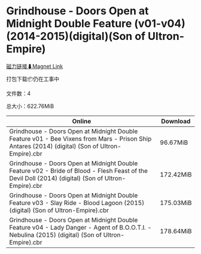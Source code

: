 # Grindhouse - Doors Open at Midnight Double Feature (v01-v04)(2014-2015)(digital)(Son of Ultron-Empire)

[磁力链接⬇Magnet Link](magnet:?xt=urn:btih:b00071f29db4760ce424fc676740950899d5f31c&dn=Grindhouse%20-%20Doors%20Open%20at%20Midnight%20Double%20Feature%20%28v01-v04%29%282014-2015%29%28digital%29%28Son%20of%20Ultron-Empire%29)

打包下载📦仍在工事中

文件数：4

总大小：622.76MiB

Online | Download
--- | ---
Grindhouse - Doors Open at Midnight Double Feature v01 - Bee Vixens from Mars - Prison Ship Antares (2014) (digital) (Son of Ultron-Empire).cbr | 96.67MiB
Grindhouse - Doors Open at Midnight Double Feature v02 - Bride of Blood - Flesh Feast of the Devil Doll (2014) (digital) (Son of Ultron-Empire).cbr | 172.42MiB
Grindhouse - Doors Open at Midnight Double Feature v03 - Slay Ride - Blood Lagoon (2015) (digital) (Son of Ultron-Empire).cbr | 175.03MiB
Grindhouse - Doors Open at Midnight Double Feature v04 - Lady Danger - Agent of B.O.O.T.I. - Nebulina (2015) (digital) (Son of Ultron-Empire).cbr | 178.64MiB